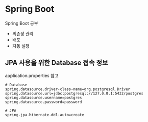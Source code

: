 # Spring Boot
Spring Boot 공부
- 의존성 관리
- 배포
- 자동 설정
## JPA 사용을 위한 Database 접속 정보
application.properties 참고
```text
# Database
spring.datasource.driver-class-name=org.postgresql.Driver
spring.datasource.url=jdbc:postgresql://127.0.0.1:5432/postgres
spring.datasource.username=postgres
spring.datasource.password=password

# JPA
spring.jpa.hibernate.ddl-auto=create
```